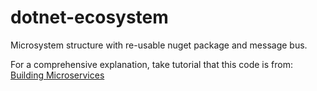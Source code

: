 # dotnet-ecosystem
Microsystem structure with re-usable nuget package and message bus.

For a comprehensive explanation, take tutorial that this code is from: [Building Microservices](https://www.udemy.com/course/building-microservices-with-net-the-basics/)
